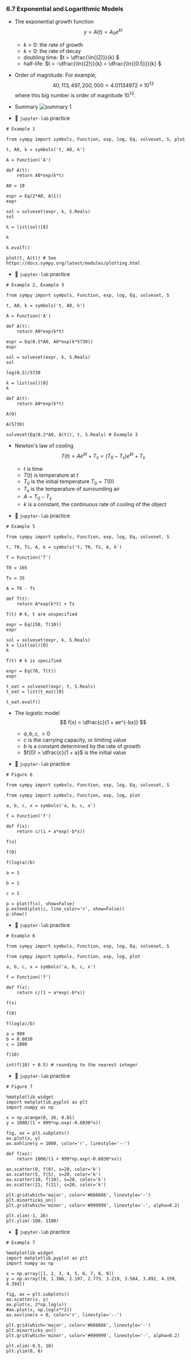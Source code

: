 ### 6.7 Exponential and Logarithmic Models

- The exponential growth function
$$ y = A(t) = A_0 e^{kt} $$
    - $k > 0$: the rate of growth
    - $k < 0$: the rate of decay
    - doubling time: $t = \dfrac{\ln{(2)}}{k} $
    - half-life: $t = -\dfrac{\ln{(2)}}{k} = \dfrac{\ln{(0.5)}}{k} $

- Order of magnitude: For example,
$$40,113,497,200,000 = 4.01134972 \times 10^{13}$$
where this big number is order of magnitude $10^{13}$.

- Summary ![summary 1](./ch06-07-sum1.png)

- 🎯 `jupyter-lab` practice

```
# Example 1

from sympy import symbols, Function, exp, log, Eq, solveset, S, plot

t, A0, k = symbols('t, A0, k')

A = Function('A')

def A(t):
    return A0*exp(k*t)
    
A0 = 10

expr = Eq(2*A0, A(1))
expr

sol = solveset(expr, k, S.Reals)
sol

k = list(sol)[0]

k

k.evalf()

plot(t, A(t)) # See https://docs.sympy.org/latest/modules/plotting.html
```

- 🎯 `jupyter-lab` practice

```
# Example 2, Example 3

from sympy import symbols, Function, exp, log, Eq, solveset, S

t, A0, k = symbols('t, A0, k')

A = Function('A')

def A(t):
    return A0*exp(k*t)

expr = Eq(0.5*A0, A0*exp(k*5730))
expr

sol = solveset(expr, k, S.Reals)
sol

log(0.5)/5730

k = list(sol)[0]
k

def A(t):
    return A0*exp(k*t)

A(0)

A(5730)

solveset(Eq(0.2*A0, A(t)), t, S.Reals) # Example 3
```

- Newton's law of cooling
$$ T(t) = A e^{kt} + T_s = (T_0 - T_s) e^{kt} + T_s $$
    - $t$ is time
    - $T(t)$ is temperature at $t$
    - $T_0$ is the initial temperature $T_0 = T(0)$
    - $T_s$ is the temperature of surrounding air
    - $A = T_0 - T_s$
    - $k$ is a constant, the continuous rate of cooling of the object


- 🎯 `jupyter-lab` practice

```
# Example 5

from sympy import symbols, Function, exp, log, Eq, solveset, S

t, T0, Ts, A, k = symbols('t, T0, Ts, A, k')

T = Function('T')

T0 = 165

Ts = 35

A = T0 - Ts

def T(t):
    return A*exp(k*t) + Ts
    
T(t) # k, t are unspecified

expr = Eq(150, T(10))
expr

sol = solveset(expr, k, S.Reals)
k = list(sol)[0]
k

T(t) # k is specified

expr = Eq(70, T(t))
expr

t_eat = solveset(expr, t, S.Reals)
t_eat = list(t_eat)[0]

t_eat.evalf()
```

- The logistic model
$$ f(x) = \dfrac{c}{1 + ae^{-bx}} $$
    - $a, b, c,  > 0$ 
    - $c$ is the carrying capacity, or limiting value
    - $b$ is a constant determined by the rate of growth
    - $f(0) = \dfrac{c}{1 + a}$ is the initial value

- 🎯 `jupyter-lab` practice

```
# Figure 6

from sympy import symbols, Function, exp, log, Eq, solveset, S

from sympy import symbols, Function, exp, log, plot

a, b, c, x = symbols('a, b, c, x')

f = Function('f')

def f(x):
    return c/(1 + a*exp(-b*x))

f(x)

f(0)

f(log(a)/b)

a = 1

b = 1

c = 1

p = plot(f(x), show=False)
p.extend(plot(c, line_color='r', show=False))
p.show()
```


- 🎯 `jupyter-lab` practice

```
# Example 6

from sympy import symbols, Function, exp, log, Eq, solveset, S

from sympy import symbols, Function, exp, log, plot

a, b, c, x = symbols('a, b, c, x')

f = Function('f')

def f(x):
    return c/(1 + a*exp(-b*x))

f(x)

f(0)

f(log(a)/b)

a = 999
b = 0.6030
c = 1000

f(10)

int(f(10) + 0.5) # rounding to the nearest integer
```


- 🎯 `jupyter-lab` practice

```
# Figure 7

%matplotlib widget
import matplotlib.pyplot as plt
import numpy as np

x = np.arange(0, 26, 0.01)
y = 1000/(1 + 999*np.exp(-0.6030*x))

fig, ax = plt.subplots()
ax.plot(x, y)
ax.axhline(y = 1000, color='r', linestyle='--')

def f(xx):
    return 1000/(1 + 999*np.exp(-0.6030*xx))

ax.scatter(0, f(0), s=20, color='k')
ax.scatter(5, f(5), s=20, color='k')
ax.scatter(10, f(10), s=20, color='k')
ax.scatter(21, f(21), s=20, color='k')

plt.grid(which='major', color='#666666', linestyle='-')
plt.minorticks_on()
plt.grid(which='minor', color='#999999', linestyle='-', alpha=0.2)

plt.xlim(-1, 26)
plt.ylim(-100, 1100)
```

- 🎯 `jupyter-lab` practice

```
# Example 7

%matplotlib widget
import matplotlib.pyplot as plt
import numpy as np

x = np.array([1, 2, 3, 4, 5, 6, 7, 8, 9])
y = np.array([0, 1.386, 2.197, 2.773, 3.219, 3.584, 3.892, 4.159, 4.394])

fig, ax = plt.subplots()
ax.scatter(x, y)
ax.plot(x, 2*np.log(x))
#ax.plot(x, np.log(x**2))
ax.axvline(x = 0, color='r', linestyle='--')

plt.grid(which='major', color='#666666', linestyle='-')
plt.minorticks_on()
plt.grid(which='minor', color='#999999', linestyle='-', alpha=0.2)

plt.xlim(-0.5, 10)
plt.ylim(0, 6)
```

